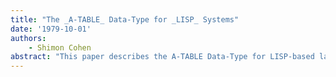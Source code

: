 ```yaml
---
title: "The _A-TABLE_ Data-Type for _LISP_ Systems"
date: '1979-10-01'
authors: 
    - Shimon Cohen
abstract: "This paper describes the A-TABLE Data-Type for LISP-based languages. The A-TABLE is introduced in an attempt to unify different structures such as the PASCAL-Record, SNOBOL-Table AND INTERLISP Funarg-Block.A set of functions is defined to apply A-TABLES to: (1) Creating, accessing and updating Records; (2) Managing associatively indexed tables; (3) Providing context-dependent computations in processes and coroutines; (4) Defining multivalued functions.We show how and why these functions can be efficiently implemented with respect to access, space, garbage-collection and page-faults. We compare the A-TABLE with other facilities - LIST, ARRAY, etc.It is suggested that the A-TABLE should be one of the data-types in LISP-based systems where it can fill the gap between types 'LIST' and 'ARRAY'."
---
```


